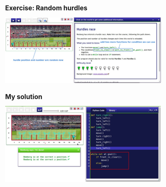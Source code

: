## **Exercise: Random hurdles**

![Alt exercise: hurdles race](pic/01.jpg)

## **My solution**

![Alt solution](pic/02.jpg)
